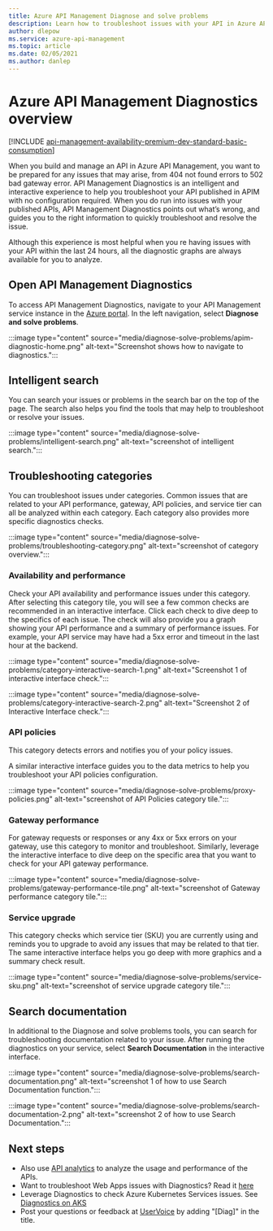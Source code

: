 ```yaml
---
title: Azure API Management Diagnose and solve problems
description: Learn how to troubleshoot issues with your API in Azure API Management with the Diagnose and Solve tool in the Azure portal. 
author: dlepow
ms.service: azure-api-management
ms.topic: article
ms.date: 02/05/2021
ms.author: danlep
---
```


# Azure API Management Diagnostics overview

[!INCLUDE [api-management-availability-premium-dev-standard-basic-consumption](../../includes/api-management-availability-premium-dev-standard-basic-consumption.md)]

When you build and manage an API in Azure API Management, you want to be prepared for any issues that may arise, from 404 not found errors to 502 bad gateway error. API Management Diagnostics is an intelligent and interactive experience to help you troubleshoot your API published in APIM with no configuration required. When you do run into issues with your published APIs, API Management Diagnostics points out what’s wrong, and guides you to the right information to quickly troubleshoot and resolve the issue.

Although this experience is most helpful when you re having issues with your API within the last 24 hours, all the diagnostic graphs are always available for you to analyze.

## Open API Management Diagnostics

To access API Management Diagnostics, navigate to your API Management service instance in the [Azure portal](https://portal.azure.com). In the left navigation, select **Diagnose and solve problems**.

:::image type="content" source="media/diagnose-solve-problems/apim-diagnostic-home.png" alt-text="Screenshot shows how to navigate to diagnostics.":::



## Intelligent search

You can search your issues or problems in the search bar on the top of the page. The search also helps you find the tools that may help to troubleshoot or resolve your issues. 

:::image type="content" source="media/diagnose-solve-problems/intelligent-search.png" alt-text="screenshot of intelligent search.":::


## Troubleshooting categories

You can troubleshoot issues under categories. Common issues that are related to your API performance, gateway, API policies, and service tier can all be analyzed within each category. Each category also provides more specific diagnostics checks. 

:::image type="content" source="media/diagnose-solve-problems/troubleshooting-category.png" alt-text="screenshot of category overview.":::


### Availability and performance

Check your API availability and performance issues under this category. After selecting this category tile, you will see a few common checks are recommended in an interactive interface. Click each check to dive deep to the specifics of each issue. The check will also provide you a graph showing your API performance and a summary of performance issues. For example, your API service may have had a 5xx error and timeout in the last hour at the backend. 

:::image type="content" source="media/diagnose-solve-problems/category-interactive-search-1.png" alt-text="Screenshot 1 of interactive interface check.":::



:::image type="content" source="media/diagnose-solve-problems/category-interactive-search-2.png" alt-text="Screenshot 2 of Interactive Interface check.":::

### API policies

This category detects errors and notifies you of your policy issues. 

A similar interactive interface guides you to the data metrics to help you troubleshoot your API policies configuration.

:::image type="content" source="media/diagnose-solve-problems/proxy-policies.png" alt-text="screenshot of API Policies category tile.":::

### Gateway performance 

For gateway requests or responses or any 4xx or 5xx errors on your gateway, use this category to monitor and troubleshoot. Similarly, leverage the interactive interface to dive deep on the specific area that you want to check for your API gateway performance. 

:::image type="content" source="media/diagnose-solve-problems/gateway-performance-tile.png" alt-text="screenshot of Gateway performance category tile.":::

### Service upgrade

This category checks which service tier (SKU) you are currently using and reminds you to upgrade to avoid any issues that may be related to that tier. The same interactive interface helps you go deep with more graphics and a summary check result. 

:::image type="content" source="media/diagnose-solve-problems/service-sku.png" alt-text="screenshot of service upgrade category tile.":::

## Search documentation

In additional to the Diagnose and solve problems tools, you can search for troubleshooting documentation related to your  issue. After running the diagnostics on your service, select **Search Documentation** in the interactive interface. 

 :::image type="content" source="media/diagnose-solve-problems/search-documentation.png" alt-text="screenshot 1 of how to use Search Documentation function.":::


 :::image type="content" source="media/diagnose-solve-problems/search-documentation-2.png" alt-text="screenshot 2 of how to use Search Documentation.":::


## Next steps

* Also use [API analytics](howto-use-analytics.md) to analyze the usage and performance of the APIs. 
* Want to troubleshoot Web Apps issues with Diagnostics? Read it [here](../app-service/overview-diagnostics.md)
* Leverage Diagnostics to check Azure Kubernetes Services issues. See [Diagnostics on AKS](../aks/concepts-diagnostics.md)
* Post your questions or feedback at [UserVoice](https://feedback.azure.com/d365community/forum/e808a70c-ff24-ec11-b6e6-000d3a4f0858) by adding "[Diag]" in the title.
